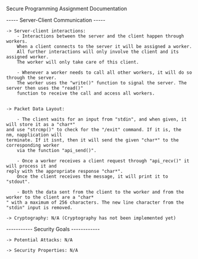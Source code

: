 Secure Programming Assignment Documentation 

----- Server-Client Communication -----

	-> Server-client interactions:
		- Interactions between the server and the client happen through workers.
		When a client connects to the server it will be assigned a worker. 
		All further interactions will only involve the client and its assigned worker.
		The worker will only take care of this client. 

		- Whenever a worker needs to call all other workers, it will do so through the server.
		The worker uses the "write()" function to signal the server. The server then uses the "read()"
		function to receive the call and access all workers. 
		 

	-> Packet Data Layout:

		- The client waits for an input from "stdin", and when given, it will store it as a "char*"
    and use "strcmp()" to check for the "/exit" command. If it is, the  nm, napplication will 
    terminate. If it isnt, then it will send the given "char*" to the corresponding worker
		via the function "api_send()". 

		- Once a worker receives a client request through "api_recv()" it will process it and 
    reply with the appropriate response "char*". 
		Once the client receives the message, it will print it to "stdout". 

		- Both the data sent from the client to the worker and from the worker to the client are a "char*
    " with a maximum of 256 characters. The new line character from the "stdin" input is removed.

	-> Cryptography: N/A (Cryptography has not been implemented yet)

----------- Security Goals ------------

	-> Potential Attacks: N/A

	-> Security Properties: N/A
